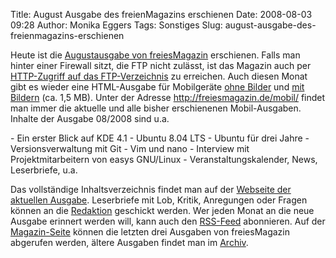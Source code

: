 Title: August Ausgabe des freienMagazins erschienen
Date: 2008-08-03 09:28
Author: Monika Eggers
Tags: Sonstiges
Slug: august-ausgabe-des-freienmagazins-erschienen

Heute ist die [Augustausgabe von
freiesMagazin](ftp://ftp.freiesmagazin.de/2008/freiesMagazin-2008-08.pdf)
erschienen. Falls man hinter einer Firewall sitzt, die FTP nicht
zulässt, ist das Magazin auch per [HTTP-Zugriff auf das
FTP-Verzeichnis](http://www.freiesmagazin.de/ftp/2008/freiesMagazin-2008-08.pdf)
zu erreichen. Auch diesen Monat gibt es wieder eine HTML-Ausgabe für
Mobilgeräte [ohne
Bilder](http://freiesmagazin.de/mobil/freiesMagazin-2008-08.html) und
[mit
Bildern](http://freiesmagazin.de/mobil/freiesMagazin-2008-08-bilder.html)
(ca. 1,5 MB). Unter der Adresse <http://freiesmagazin.de/mobil/> findet
man immer die aktuelle und alle bisher erschienenen Mobil-Ausgaben.
Inhalte der Ausgabe 08/2008 sind u.a.

</p>
-   Ein erster Blick auf KDE 4.1
-   Ubuntu 8.04 LTS - Ubuntu für drei Jahre
-   Versionsverwaltung mit Git
-   Vim und nano
-   Interview mit Projektmitarbeitern von easys GNU/Linux
-   Veranstaltungskalender, News, Leserbriefe, u.a.

</p>
<!--break--><!--break-->

Das vollständige Inhaltsverzeichnis findet man auf der [Webseite der
aktuellen Ausgabe](http://www.freiesmagazin.de/freiesMagazin-2008-08).
Leserbriefe mit Lob, Kritik, Anregungen oder Fragen können an die
[Redaktion](http://www.freiesmagazin.de/kontakt) geschickt werden. Wer
jeden Monat an die neue Ausgabe erinnert werden will, kann auch den
[RSS-Feed](http://www.freiesmagazin.de/rss.xml) abonnieren. Auf der
[Magazin-Seite](http://www.freiesmagazin.de/magazin) können die letzten
drei Ausgaben von freiesMagazin abgerufen werden, ältere Ausgaben findet
man im [Archiv](http://www.freiesmagazin.de/archiv).

</p>

